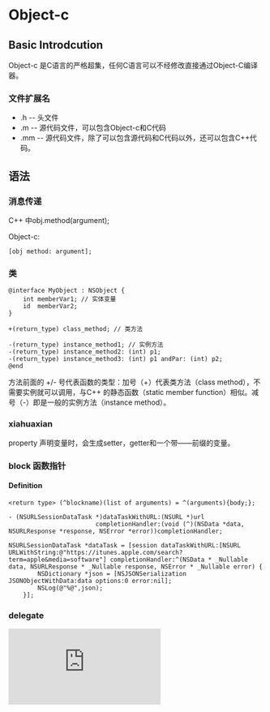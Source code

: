 # Object-c

## Basic Introdcution
Object-c 是C语言的严格超集，任何C语言可以不经修改直接通过Object-C编译器。

### 文件扩展名
- .h -- 头文件
- .m -- 源代码文件，可以包含Object-c和C代码
- .mm -- 源代码文件，除了可以包含源代码和C代码以外，还可以包含C++代码。


## 语法

### 消息传递
C++ 中obj.method(argument);

Object-c:
```objc
[obj method: argument];
```

### 类
```objc
@interface MyObject : NSObject {
    int memberVar1; // 实体变量
    id  memberVar2;
}

+(return_type) class_method; // 类方法

-(return_type) instance_method1; // 实例方法
-(return_type) instance_method2: (int) p1;
-(return_type) instance_method3: (int) p1 andPar: (int) p2;
@end
```

方法前面的 +/- 号代表函数的类型：加号（+）代表类方法（class method），不需要实例就可以调用，与C++ 的静态函数（static member function）相似。减号（-）即是一般的实例方法（instance method）。

### xiahuaxian
property 声明变量时，会生成setter，getter和一个带——前缀的变量。

### block 函数指针

#### Definition
```objc
<return type> (^blockname)(list of arguments) = ^(arguments){body;};
```

```objc
- (NSURLSessionDataTask *)dataTaskWithURL:(NSURL *)url 
                        completionHandler:(void (^)(NSData *data, NSURLResponse *response, NSError *error))completionHandler;
```

```objc
NSURLSessionDataTask *dataTask = [session dataTaskWithURL:[NSURL URLWithString:@"https://itunes.apple.com/search?term=apple&media=software"] completionHandler:^(NSData * _Nullable data, NSURLResponse * _Nullable response, NSError * _Nullable error) {
        NSDictionary *json = [NSJSONSerialization JSONObjectWithData:data options:0 error:nil];
        NSLog(@"%@",json);
    }];
```


### delegate
![delegate](https://www.runoob.com/ios/ios-delegates.html)
